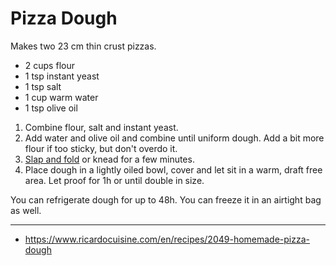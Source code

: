 # Pizza Dough

Makes two 23 cm thin crust pizzas.

- 2 cups flour
- 1 tsp instant yeast
- 1 tsp salt
- 1 cup warm water
- 1 tsp olive oil

1. Combine flour, salt and instant yeast.
2. Add water and olive oil and combine until uniform dough. Add a bit more flour if too sticky, but don't overdo it.
3. [Slap and fold](https://www.youtube.com/watch?v=Qzx7dxuvaCo) or knead for a few minutes.
4. Place dough in a lightly oiled bowl, cover and let sit in a warm, draft free area. Let proof for 1h or until double in size.

You can refrigerate dough for up to 48h. You can freeze it in an airtight bag as well.


---

- https://www.ricardocuisine.com/en/recipes/2049-homemade-pizza-dough